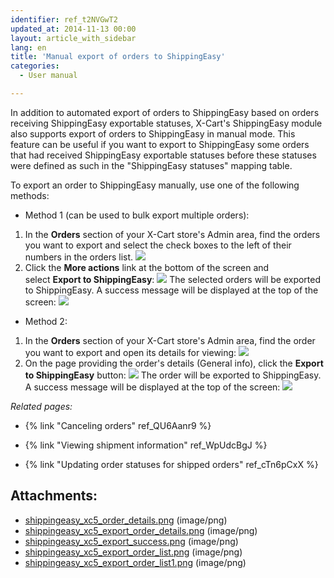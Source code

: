 ```yaml
---
identifier: ref_t2NVGwT2
updated_at: 2014-11-13 00:00
layout: article_with_sidebar
lang: en
title: 'Manual export of orders to ShippingEasy'
categories:
  - User manual

---
```



In addition to automated export of orders to ShippingEasy based on orders receiving ShippingEasy exportable statuses, X-Cart's ShippingEasy module also supports export of orders to ShippingEasy in manual mode. This feature can be useful if you want to export to ShippingEasy some orders that had received ShippingEasy exportable statuses before these statuses were defined as such in the "ShippingEasy statuses" mapping table.

To export an order to ShippingEasy manually, use one of the following methods:

*   Method 1 (can be used to bulk export multiple orders):

1.  In the **Orders** section of your X-Cart store's Admin area, find the orders you want to export and select the check boxes to the left of their numbers in the orders list.
    ![]({{site.baseurl}}/attachments/8224939/8355926.png?effects=drop-shadow)
2.  Click the **More actions** link at the bottom of the screen and select **Export to ShippingEasy**:
    ![]({{site.baseurl}}/attachments/8224939/8355927.png?effects=drop-shadow)
    The selected orders will be exported to ShippingEasy. A success message will be displayed at the top of the screen:
    ![]({{site.baseurl}}/attachments/8224939/8355925.png?effects=drop-shadow)

*   Method 2:

1.  In the **Orders** section of your X-Cart store's Admin area, find the order you want to export and open its details for viewing:
    ![]({{site.baseurl}}/attachments/8224939/8355923.png?effects=drop-shadow)
2.  On the page providing the order's details (General info), click the **Export to ShippingEasy** button:
    ![]({{site.baseurl}}/attachments/8224939/8355924.png?effects=drop-shadow)
    The order will be exported to ShippingEasy. A success message will be displayed at the top of the screen:
    ![]({{site.baseurl}}/attachments/8224939/8355925.png?effects=drop-shadow)

_Related pages:_

*   {% link "Canceling orders" ref_QU6Aanr9 %}
*   {% link "Viewing shipment information" ref_WpUdcBgJ %}

*   {% link "Updating order statuses for shipped orders" ref_cTn6pCxX %}

## Attachments:

* [shippingeasy_xc5_order_details.png]({{site.baseurl}}/attachments/8224939/8355923.png) (image/png)
* [shippingeasy_xc5_export_order_details.png]({{site.baseurl}}/attachments/8224939/8355924.png) (image/png)
* [shippingeasy_xc5_export_success.png]({{site.baseurl}}/attachments/8224939/8355925.png) (image/png)
* [shippingeasy_xc5_export_order_list.png]({{site.baseurl}}/attachments/8224939/8355926.png) (image/png)
* [shippingeasy_xc5_export_order_list1.png]({{site.baseurl}}/attachments/8224939/8355927.png) (image/png)